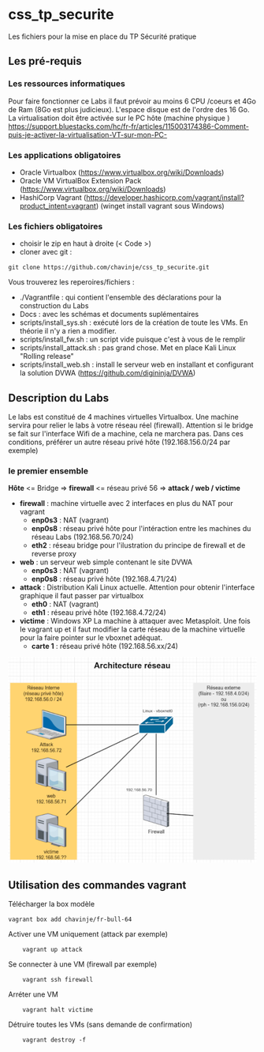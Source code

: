 # css_tp_securite

Les fichiers pour la mise en place du TP Sécurité pratique

## Les pré-requis

### Les ressources informatiques

Pour faire fonctionner ce Labs il faut prévoir au moins 6 CPU /coeurs et 4Go de Ram (8Go est plus judicieux). L'espace disque est de l'ordre des 16 Go.
La virtualisation doit être activée sur le PC hôte (machine physique ) https://support.bluestacks.com/hc/fr-fr/articles/115003174386-Comment-puis-je-activer-la-virtualisation-VT-sur-mon-PC-

### Les applications obligatoires

* Oracle Virtualbox (<https://www.virtualbox.org/wiki/Downloads>)
* Oracle VM VirtualBox Extension Pack (<https://www.virtualbox.org/wiki/Downloads>)
* HashiCorp Vagrant (<https://developer.hashicorp.com/vagrant/install?product_intent=vagrant>) (winget install vagrant sous Windows)

### Les fichiers obligatoires

* choisir le zip en haut à droite (< Code >)
* cloner avec git : 
```shell
git clone https://github.com/chavinje/css_tp_securite.git
```

Vous trouverez les reperoires/fichiers :

* ./Vagrantfile : qui contient l'ensemble des déclarations pour la construction du Labs
* Docs : avec les schémas et documents suplémentaires
* scripts/install_sys.sh : exécuté lors de la création de toute les VMs. En théorie il n'y a rien a modifier.
* scripts/install_fw.sh : un script vide puisque c'est à vous de le remplir
* scripts/install_attack.sh : pas grand chose. Met en place Kali Linux "Rolling release" 
* scripts/install_web.sh : install le serveur web en installant et configurant la solution DVWA (https://github.com/digininja/DVWA)

## Description du Labs

Le labs est constitué de 4 machines virtuelles Virtualbox.
Une machine servira pour relier le labs à votre réseau réel (firewall). Attention si le bridge se fait sur l'interface Wifi de a machine, cela ne marchera pas. Dans ces conditions, préférer un autre réseau privé hôte (192.168.156.0/24 par exemple)

### le premier ensemble

<b>Hôte</b> <= Bridge => <b>firewall</b> <= réseau privé 56 => <b>attack / web / victime </b>

* __firewall__ : machine virtuelle avec 2 interfaces en plus du NAT pour vagrant
  * __enp0s3__ : NAT (vagrant)
  * __enp0s8__ : réseau privé hôte pour l'intéraction entre les machines du réseau Labs (192.168.56.70/24)
  * __eth2__ : réseau bridge pour l'ilustration du principe de firewall et de reverse proxy
* __web__ : un serveur web simple contenant le site DVWA
  * __enp0s3__ : NAT (vagrant)
  * __enp0s8__ : réseau privé hôte (192.168.4.71/24)
* __attack__ : Distribution Kali Linux actuelle. Attention pour obtenir l'interface graphique il faut passer par virtualbox
  * __eth0__ : NAT (vagrant)
  * __eth1__ : réseau privé hôte (192.168.4.72/24)
* __victime__ : Windows XP La machine à attaquer avec Metasploit. Une fois le vagrant up et il faut modifier la carte réseau de la machine virtuelle pour la faire pointer sur le vboxnet adéquat.
  * __carte 1__ : réseau privé hôte (192.168.56.xx/24)

![Architecture réseau](./Docs/Diagrame_archi_reseau.drawio.png)

## Utilisation des commandes vagrant

Télécharger la box modèle
```shell
vagrant box add chavinje/fr-bull-64
```

Activer une VM uniquement (attack par exemple)
```shell 
    vagrant up attack
```

Se connecter à une VM (firewall par exemple)
```shell
    vagrant ssh firewall
```

Arréter une VM
```shell
    vagrant halt victime
```

Détruire toutes les VMs (sans demande de confirmation)
```shell
    vagrant destroy -f
```
